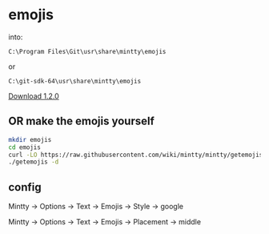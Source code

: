 # emojis

into: 

`C:\Program Files\Git\usr\share\mintty\emojis`

or 

`C:\git-sdk-64\usr\share\mintty\emojis`

[Download 1.2.0](https://github.com/JBlond/emojis/archive/refs/tags/1.2.0.zip)

## OR make the emojis yourself

```bash
mkdir emojis
cd emojis
curl -LO https://raw.githubusercontent.com/wiki/mintty/mintty/getemojis
./getemojis -d
```

## config

Mintty -> Options -> Text -> Emojis -> Style -> google

Mintty -> Options -> Text -> Emojis -> Placement -> middle
